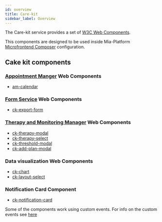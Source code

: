 ```yaml
---
id: overview
title: Care-kit
sidebar_label: Overview
---
```




The Care-kit service provides a set of [W3C Web Components](https://www.w3.org/TR/components-intro/).

This components are designed to be used inside Mia-Platform [Microfrontend Composer](/microfrontend-composer/overview.md) configuration. 

## Cake kit components

### [Appointment Manger](/runtime_suite/appointment-manager/10_overview.md) Web Components
  - [am-calendar](/runtime_suite/care-kit/20_components/10_am-calendar.md)

### [Form Service](/runtime_suite/form-service-backend/10_overview.md) Web Components
  - [ck-export-form](/runtime_suite/care-kit/20_components/20_ck-form-export.md)

### [Therapy and Monitoring Manager](/runtime_suite/therapy-and-monitoring-manager/10_overview.md) Web Components
  - [ck-therapy-modal](/runtime_suite/care-kit/20_components/30_ck-therapy-modal.md)
  - [ck-therapy-select](/runtime_suite/care-kit/20_components/40_ck-therapy-select.md)
  - [ck-threshold-modal](/runtime_suite/care-kit/20_components/50_ck-threshold-modal.md)
  - [ck-add-plan-modal](/runtime_suite/care-kit/20_components/60_ck-add-plan-modal.md)

### Data visualization Web Components
  - [ck-chart](/runtime_suite/care-kit/20_components/70_ck-chart.md)
  - [ck-layout-select](/runtime_suite/care-kit/20_components/80_ck-layout-select.md)

### Notification Card Component
  - [ck-notification-card](/runtime_suite/care-kit/20_components/90_ck-notification-card.md) 

Some of the components work using custom events. For info on the custom events see [here](/runtime_suite/care-kit/30_events.md)
